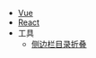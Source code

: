 <!-- _navbar.md -->

* [Vue](Vue/vue.md)
* [React](React/react.md)
* 工具
  - [侧边栏目录折叠](工具/docsify/docsify-sidebar-collapse.md)